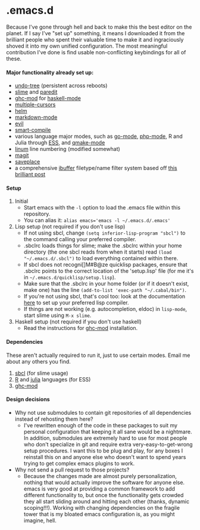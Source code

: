 .emacs.d
============

Because I've gone through hell and back to make this the best editor on the planet. If I say I've "set up" something, it means I downloaded it from the brilliant people who spent their valuable time to make it and ingraciously shoved it into my own unified configuration. The most meaningful contribution I've done is find usable non-conflicting keybindings for all of these.

#### Major functionality already set up:

* [undo-tree](http://www.emacswiki.org/emacs/UndoTree) (persistent across reboots)
* [slime](http://common-lisp.net/project/slime/) and [paredit](http://www.emacswiki.org/emacs/ParEdit)
* [ghc-mod](http://www.mew.org/~kazu/proj/ghc-mod/en/) for [haskell-mode](http://www.haskell.org/haskellwiki/Emacs)
* [multiple-cursors](https://github.com/magnars/multiple-cursors.el)
* [helm](https://github.com/emacs-helm/helm)
* [markdown-mode](http://jblevins.org/projects/markdown-mode/)
* [evil](https://gitorious.org/evil/pages/Home)
* [smart-compile](http://www.emacswiki.org/emacs/SmartCompile)
* various language major modes, such as [go-mode](http://golang.org/misc/emacs/go-mode.el), [php-mode](http://sourceforge.net/projects/php-mode/), R and Julia through [ESS](http://ess.r-project.org/), and [qmake-mode](https://code.google.com/p/qmake-mode/source/browse/qmake.el)
* [linum](http://www.logic.at/prolog/linum/linum.html) line numbering (modified somewhat)
* [magit](https://github.com/magit/magit)
* [saveplace](http://www.emacswiki.org/emacs/SavePlace)
* a comprehensive [ibuffer](http://www.emacswiki.org/emacs/IbufferMode) filetype/name filter system based off [this brilliant post](http://martinowen.net/blog/2010/02/03/tips-for-emacs-ibuffer.html)

#### Setup

1. Initial
	* Start emacs with the ```-l``` option to load the .emacs file within this repository.
	* You can alias it: ```alias emacs='emacs -l ~/.emacs.d/.emacs'```
2. Lisp setup (not required if you don't use lisp)
	* If not using sbcl, change ```(setq inferior-lisp-program "sbcl")``` to the command calling your preferred compiler.
	* .sbclrc loads things for slime; make the .sbclrc within your home directory (the one sbcl reads from when it starts) read ```(load "~/.emacs.d/.sbcl")``` to load everything contained within there.
    * If sbcl does not recogni[]M#B@ze quicklisp packages, ensure that .sbclrc points to the correct location of the 'setup.lisp' file (for me it's in ```~/.emacs.d/quicklisp/setup.lisp```).
    * Make sure that the .sbclrc in your home folder (or if it doesn't exist, make one) has the line ```(add-to-list 'exec-path "~/.cabal/bin")```.
    * If you're not using sbcl, that's cool too: look at the documentation [here](http://www.quicklisp.org/beta/) to set up your preferred lisp compiler.
	* If things are not working (e.g. autocompletion, eldoc) in ```lisp-mode```, start slime using ```M-x slime```.
3. Haskell setup (not required if you don't use haskell)
	* Read the instructions for [ghc-mod](http://www.mew.org/~kazu/proj/ghc-mod/en/) installation.

#### Dependencies
These aren't actually required to run it, just to use certain modes. Email me about any others you find.

1. [sbcl](http://sbcl.org) (for slime usage)
2. [R](http://www.r-project.org) and [julia](http://julialang.org) languages (for ESS)
3. [ghc-mod](http://www.mew.org/~kazu/proj/ghc-mod/en/)

#### Design decisions

* Why not use submodules to contain git repositories of all dependencies instead of rehosting them here?
	* I've rewritten enough of the code in these packages to suit my personal configuration that keeping it all sane would be a nightmare. In addition, submodules are extremely hard to use for most people who don't specialize in git and require extra very-easy-to-get-wrong setup procedures. I want this to be plug and play, for any boxes I reinstall this on and anyone else who doesn't want to spend years trying to get complex emacs plugins to work.
* Why not send a pull request to those projects?
	* Because the changes made are almost purely personalization, nothing that would actually improve the software for anyone else. emacs is very good at providing a common framework to add different functionality to, but once the functionality gets crowded they all start sliding around and hitting each other (thanks, dynamic scoping!!!). Working with changing dependencies on the fragile tower that is my bloated emacs configuration is, as you might imagine, hell.
